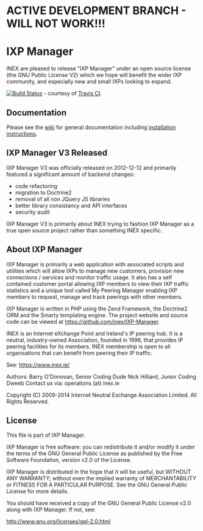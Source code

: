 
# ACTIVE DEVELOPMENT BRANCH - WILL NOT WORK!!!

# IXP Manager

INEX are pleased to release "IXP Manager" under an open source license (the
GNU Public License V2) which we hope will benefit the wider IXP community,
and especially new and small IXPs looking to expand.

[![Build Status](https://travis-ci.org/inex/IXP-Manager.png?branch=master)](https://travis-ci.org/inex/IXP-Manager) - courtesy of [Travis CI](https://travis-ci.org/inex/IXP-Manager).

## Documentation

Please see the [wiki](https://github.com/inex/IXP-Manager/wiki) for general
documentation including [installation
instructions](https://github.com/inex/IXP-Manager/wiki/Installation).

## IXP Manager V3 Released

IXP Manager V3 was officially released on 2012-12-12 and primarily featured
a significant amount of backend changes:

* code refactoring
* migration to Doctrine2
* removal of all non JQuery JS libraries
* better library consistancy and API interfaces
* security audit

IXP Manager V3 is primarily about INEX trying to fashion IXP Manager as a
true open source project rather than something INEX specific. 


## About IXP Manager

IXP Manager is primarily a web application with associated scripts and
utilities which will allow IXPs to manage new customers, provision new
connections / services and monitor traffic usage. It also has a self
contained customer portal allowing IXP members to view their IXP traffic
statistics and a unique tool called My Peering Manager enabling IXP
members to request, manage and track peerings with other members.

IXP Manager is written in PHP using the Zend Framework, the Doctrine2 ORM
and the Smarty templating engine. The project website and source code
can be viewed at https://github.com/inex/IXP-Manager.

INEX is an Internet eXchange Point and Ireland's IP peering hub. It is a 
neutral, industry-owned Association, founded in 1996, that provides IP 
peering facilities for its members. INEX membership is open to all 
organisations that can benefit from peering their IP traffic.

See: https://www.inex.ie/

Authors:
  Barry O'Donovan, Senior Coding Dude
  Nick Hilliard, Junior Coding Dweeb
  Contact us via: operations (at) inex.ie

Copyright (C) 2009-2014 Internet Neutral Exchange Association Limited.
All Rights Reserved.

 
## License

This file is part of IXP Manager.
 
IXP Manager is free software: you can redistribute it and/or modify it
under the terms of the GNU General Public License as published by the Free
Software Foundation, version v2.0 of the License.

IXP Manager is distributed in the hope that it will be useful, but WITHOUT
ANY WARRANTY; without even the implied warranty of MERCHANTABILITY or
FITNESS FOR A PARTICULAR PURPOSE.  See the GNU General Public License for
more details.
 
You should have received a copy of the GNU General Public License v2.0
along with IXP Manager.  If not, see:
 
http://www.gnu.org/licenses/gpl-2.0.html

